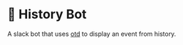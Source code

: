 # :scroll: History Bot
A slack bot that uses [otd](https://github.com/dillonhafer/otd) to display an event from history.
